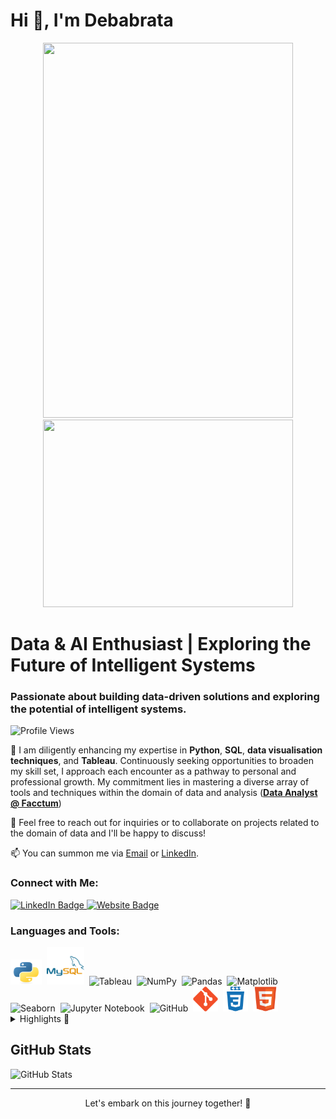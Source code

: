 <h1 align="left">Hi 👋, I'm Debabrata</h1>

<div id="header" align="center">
  <img src="https://i.giphy.com/media/l0HlMldqhAt3QYEh2/giphy.webp" width="400" height="600" style="display: inline-block;">
  <img src="https://i.giphy.com/media/3oKIPEqDGUULpEU0aQ/giphy.webp" width="400" height="300" style="display: inline-block;">
</div>

  <h1>Data & AI Enthusiast | Exploring the Future of Intelligent Systems</h1>
  <h3>Passionate about building data-driven solutions and exploring the potential of intelligent systems.</h3>

  <img src="https://komarev.com/ghpvc/?username=Debo0013&color=17A589&style=for-the-badge" alt="Profile Views">
  
  <br/>
  
  🌱 I am diligently enhancing my expertise in <b>Python</b>, <b>SQL</b>, <b>data visualisation techniques</b>, and <b>Tableau</b>. 
  Continuously seeking opportunities to broaden my skill set, I approach each encounter as a pathway to 
  personal and professional growth. My commitment lies in mastering a diverse array of tools and techniques 
  within the domain of data and analysis (<b><u>Data Analyst @ Facctum</u></b>)
  
  💬 Feel free to reach out for inquiries or to collaborate on projects related to the domain of data and I'll be happy to discuss!
  
  📫 You can summon me via [Email](mailto:debodas1333@gmail.com) or [LinkedIn](https://www.linkedin.com/in/debabrata-das-69133222b/).

  <h3>Connect with Me:</h3>
<p>
  <a href="https://www.linkedin.com/in/debabrata-das-69133222b/">
    <img src="https://img.shields.io/badge/-LinkedIn-blue?style=for-the-badge&logo=Linkedin&logoColor=white" alt="LinkedIn Badge">
  </a>
  <a href="https://debo0013.github.io/Portfolio/">
    <img src="https://img.shields.io/badge/-Website-teal?style=for-the-badge" alt="Website Badge">
  </a>
</p>

  <h3>Languages and Tools:</h3>
<div>
  <img src="https://raw.githubusercontent.com/devicons/devicon/master/icons/python/python-original.svg" title="Python"  alt="Python" width="50" height="40"/>&nbsp;
  <img src="https://github.com/devicons/devicon/blob/master/icons/mysql/mysql-original-wordmark.svg" title="MySQL"  alt="MySQL" width="60" height="60"/>&nbsp;
  <img src="https://cdnl.tblsft.com/sites/default/files/pages/tableau_cmyk_2015.png" title="Tableau"  alt="Tableau" width="110" height="30"/>&nbsp;
  <img src="https://upload.wikimedia.org/wikipedia/commons/3/31/NumPy_logo_2020.svg" title="NumPy"  alt="NumPy" width="80" height="40"/>&nbsp;
  <img src="https://upload.wikimedia.org/wikipedia/commons/thumb/e/ed/Pandas_logo.svg/1024px-Pandas_logo.svg.png" title="Pandas"  alt="Pandas" width="80" height="40"/>&nbsp;
  <img src="https://matplotlib.org/3.1.1/_static/logo2_compressed.svg" title="Matplotlib"  alt="Matplotlib" width="90" height="40"/>&nbsp;
  <img src="https://seaborn.pydata.org/_static/logo-wide-lightbg.svg" title="Seaborn"  alt="Seaborn" width="100" height="40"/>&nbsp;
  <img src="https://upload.wikimedia.org/wikipedia/commons/thumb/3/38/Jupyter_logo.svg/663px-Jupyter_logo.svg.png" title="Jupyter Notebook"  alt="Jupyter Notebook" width="50" height="55"/>&nbsp;
  <img src="https://github.githubassets.com/images/modules/logos_page/GitHub-Mark.png" title="GitHub"  alt="GitHub" width="40" height="40"/>&nbsp;
  <img src="https://raw.githubusercontent.com/devicons/devicon/6910f0503efdd315c8f9b858234310c06e04d9c0/icons/git/git-plain.svg" title="Git" alt="Git" width=40 height=40/>&nbsp;
  <img src="https://github.com/devicons/devicon/blob/master/icons/css3/css3-plain-wordmark.svg" title="CSS3" alt="CSS" width="40" height="40"/>&nbsp;
  <img src="https://github.com/devicons/devicon/blob/master/icons/html5/html5-original.svg" title="HTML5" alt="HTML" width="40" height="40"/>&nbsp;
</div>

<details>
   <summary>Highlights 📌</summary>
   <br/>
   <a href="https://github.com/Debo0013/Portfolio">
      <img align="center" src="https://github-readme-stats.vercel.app/api/pin/?username=Debo0013&repo=Portfolio&theme=default" />
   </a>
</details>

  <div align="left">
  <h2>GitHub Stats</h2>
  <img src="https://github-readme-stats.vercel.app/api?&count_private=true&include_all_commits=true&username=Debo0013&show_icons=true&theme=algolia" alt="GitHub Stats">
</div>

----

<p align="center">
  Let's embark on this journey together! 🚀
</p>

